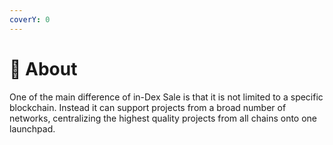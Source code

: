 ```yaml
---
coverY: 0
---
```


# 💎 About

One of the main difference of in-Dex Sale is that it is not limited to a specific blockchain. Instead it can support projects  from a broad number of networks, centralizing the highest quality projects from all chains onto one launchpad.&#x20;

